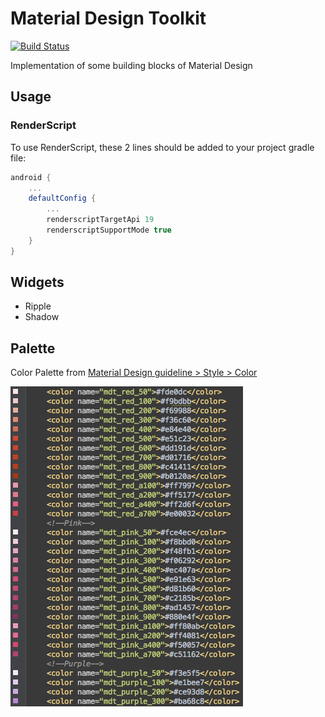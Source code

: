 
Material Design Toolkit
========================

[![Build Status](https://travis-ci.org/twang2218/material-design-toolkit.png?branch=master)](https://travis-ci.org/twang2218/material-design-toolkit)

Implementation of some building blocks of Material Design

Usage
------

### RenderScript

To use RenderScript, these 2 lines should be added to your project gradle file:

```groovy
android {
    ...
    defaultConfig {
        ...
        renderscriptTargetApi 19
        renderscriptSupportMode true
    }
}
```

Widgets
-------

 * Ripple
 * Shadow

Palette
--------

Color Palette from [Material Design guideline > Style > Color](http://www.google.com/design/spec/style/color.html)

![Color Palette](art/resource_color.png)